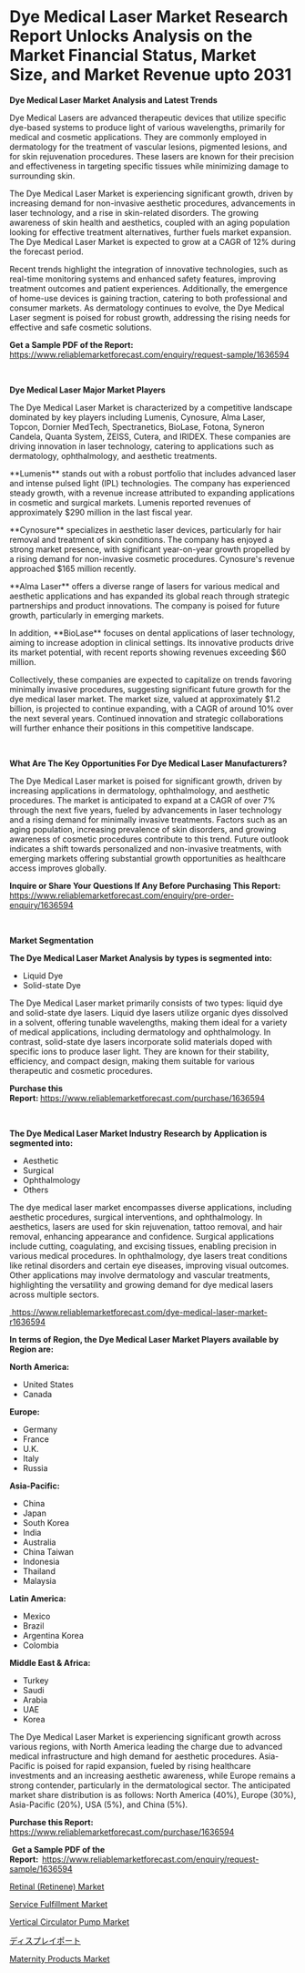 <p><h1>Dye Medical Laser Market Research Report Unlocks Analysis on the Market Financial Status, Market Size, and Market Revenue upto 2031</h1></p><p><strong>Dye Medical Laser Market Analysis and Latest Trends</strong></p>
<p><p>Dye Medical Lasers are advanced therapeutic devices that utilize specific dye-based systems to produce light of various wavelengths, primarily for medical and cosmetic applications. They are commonly employed in dermatology for the treatment of vascular lesions, pigmented lesions, and for skin rejuvenation procedures. These lasers are known for their precision and effectiveness in targeting specific tissues while minimizing damage to surrounding skin.</p><p>The Dye Medical Laser Market is experiencing significant growth, driven by increasing demand for non-invasive aesthetic procedures, advancements in laser technology, and a rise in skin-related disorders. The growing awareness of skin health and aesthetics, coupled with an aging population looking for effective treatment alternatives, further fuels market expansion. The Dye Medical Laser Market is expected to grow at a CAGR of 12% during the forecast period. </p><p>Recent trends highlight the integration of innovative technologies, such as real-time monitoring systems and enhanced safety features, improving treatment outcomes and patient experiences. Additionally, the emergence of home-use devices is gaining traction, catering to both professional and consumer markets. As dermatology continues to evolve, the Dye Medical Laser segment is poised for robust growth, addressing the rising needs for effective and safe cosmetic solutions.</p></p>
<p><strong>Get a Sample PDF of the Report:&nbsp;</strong> <a href="https://www.reliablemarketforecast.com/enquiry/request-sample/1636594">https://www.reliablemarketforecast.com/enquiry/request-sample/1636594</a></p>
<p>&nbsp;</p>
<p><strong>Dye Medical Laser Major Market Players</strong></p>
<p><p>The Dye Medical Laser Market is characterized by a competitive landscape dominated by key players including Lumenis, Cynosure, Alma Laser, Topcon, Dornier MedTech, Spectranetics, BioLase, Fotona, Syneron Candela, Quanta System, ZEISS, Cutera, and IRIDEX. These companies are driving innovation in laser technology, catering to applications such as dermatology, ophthalmology, and aesthetic treatments.</p><p>**Lumenis** stands out with a robust portfolio that includes advanced laser and intense pulsed light (IPL) technologies. The company has experienced steady growth, with a revenue increase attributed to expanding applications in cosmetic and surgical markets. Lumenis reported revenues of approximately $290 million in the last fiscal year.</p><p>**Cynosure** specializes in aesthetic laser devices, particularly for hair removal and treatment of skin conditions. The company has enjoyed a strong market presence, with significant year-on-year growth propelled by a rising demand for non-invasive cosmetic procedures. Cynosure's revenue approached $165 million recently.</p><p>**Alma Laser** offers a diverse range of lasers for various medical and aesthetic applications and has expanded its global reach through strategic partnerships and product innovations. The company is poised for future growth, particularly in emerging markets.</p><p>In addition, **BioLase** focuses on dental applications of laser technology, aiming to increase adoption in clinical settings. Its innovative products drive its market potential, with recent reports showing revenues exceeding $60 million.</p><p>Collectively, these companies are expected to capitalize on trends favoring minimally invasive procedures, suggesting significant future growth for the dye medical laser market. The market size, valued at approximately $1.2 billion, is projected to continue expanding, with a CAGR of around 10% over the next several years. Continued innovation and strategic collaborations will further enhance their positions in this competitive landscape.</p></p>
<p>&nbsp;</p>
<p><strong>What Are The Key Opportunities For Dye Medical Laser Manufacturers?</strong></p>
<p><p>The Dye Medical Laser market is poised for significant growth, driven by increasing applications in dermatology, ophthalmology, and aesthetic procedures. The market is anticipated to expand at a CAGR of over 7% through the next five years, fueled by advancements in laser technology and a rising demand for minimally invasive treatments. Factors such as an aging population, increasing prevalence of skin disorders, and growing awareness of cosmetic procedures contribute to this trend. Future outlook indicates a shift towards personalized and non-invasive treatments, with emerging markets offering substantial growth opportunities as healthcare access improves globally.</p></p>
<p><strong>Inquire or Share Your Questions If Any Before Purchasing This Report:</strong> <a href="https://www.reliablemarketforecast.com/enquiry/pre-order-enquiry/1636594">https://www.reliablemarketforecast.com/enquiry/pre-order-enquiry/1636594</a></p>
<p>&nbsp;</p>
<p><strong>Market Segmentation</strong></p>
<p><strong>The Dye Medical Laser Market Analysis by types is segmented into:</strong></p>
<p><ul><li>Liquid Dye</li><li>Solid-state Dye</li></ul></p>
<p><p>The Dye Medical Laser market primarily consists of two types: liquid dye and solid-state dye lasers. Liquid dye lasers utilize organic dyes dissolved in a solvent, offering tunable wavelengths, making them ideal for a variety of medical applications, including dermatology and ophthalmology. In contrast, solid-state dye lasers incorporate solid materials doped with specific ions to produce laser light. They are known for their stability, efficiency, and compact design, making them suitable for various therapeutic and cosmetic procedures.</p></p>
<p><strong>Purchase this Report:&nbsp;</strong><a href="https://www.reliablemarketforecast.com/purchase/1636594">https://www.reliablemarketforecast.com/purchase/1636594</a></p>
<p>&nbsp;</p>
<p><strong>The Dye Medical Laser Market Industry Research by Application is segmented into:</strong></p>
<p><ul><li>Aesthetic</li><li>Surgical</li><li>Ophthalmology</li><li>Others</li></ul></p>
<p><p>The dye medical laser market encompasses diverse applications, including aesthetic procedures, surgical interventions, and ophthalmology. In aesthetics, lasers are used for skin rejuvenation, tattoo removal, and hair removal, enhancing appearance and confidence. Surgical applications include cutting, coagulating, and excising tissues, enabling precision in various medical procedures. In ophthalmology, dye lasers treat conditions like retinal disorders and certain eye diseases, improving visual outcomes. Other applications may involve dermatology and vascular treatments, highlighting the versatility and growing demand for dye medical lasers across multiple sectors.</p></p>
<p><a href="https://www.reliablemarketforecast.com/dye-medical-laser-market-r1636594">&nbsp;https://www.reliablemarketforecast.com/dye-medical-laser-market-r1636594</a></p>
<p><strong>In terms of Region, the Dye Medical Laser Market Players available by Region are:</strong></p>
<p>
    <p> <strong> North America: </strong>
        <ul>
            <li>United States</li>
            <li>Canada</li>
        </ul>
        </p> 
    <p> <strong> Europe: </strong>
        <ul>
            <li>Germany</li>
            <li>France</li>
            <li>U.K.</li>
            <li>Italy</li>
            <li>Russia</li>
        </ul>
        </p> 
    <p> <strong> Asia-Pacific: </strong>
        <ul>
            <li>China</li>
            <li>Japan</li>
            <li>South Korea</li>
            <li>India</li>
            <li>Australia</li>
            <li>China Taiwan</li>
            <li>Indonesia</li>
            <li>Thailand</li>
            <li>Malaysia</li>
        </ul>
        </p> 
    <p> <strong> Latin America: </strong>
        <ul>
            <li>Mexico</li>
            <li>Brazil</li>
            <li>Argentina Korea</li>
            <li>Colombia</li>
        </ul>
        </p> 
    <p> <strong> Middle East & Africa: </strong>
        <ul>
            <li>Turkey</li>
            <li>Saudi</li>
            <li>Arabia</li>
            <li>UAE</li>
            <li>Korea</li>
        </ul>
    </p>
    </p>
<p><p>The Dye Medical Laser Market is experiencing significant growth across various regions, with North America leading the charge due to advanced medical infrastructure and high demand for aesthetic procedures. Asia-Pacific is poised for rapid expansion, fueled by rising healthcare investments and an increasing aesthetic awareness, while Europe remains a strong contender, particularly in the dermatological sector. The anticipated market share distribution is as follows: North America (40%), Europe (30%), Asia-Pacific (20%), USA (5%), and China (5%).</p></p>
<p><strong>Purchase this Report: </strong><a href="https://www.reliablemarketforecast.com/purchase/1636594">https://www.reliablemarketforecast.com/purchase/1636594</a></p>
<p>&nbsp;<strong>Get a Sample PDF of the Report:&nbsp;&nbsp;</strong><a href="https://www.reliablemarketforecast.com/enquiry/request-sample/1636594">https://www.reliablemarketforecast.com/enquiry/request-sample/1636594</a></p>
<p><strong></strong></p>
<p><p><a href="https://medium.com/@bluishethan/a-comprehensive-look-at-product-type-synthetic-retinal-natural-retinal-and-application-feed-4e3e9b6d75d8?postPublishedType=repub">Retinal (Retinene) Market</a></p><p><a href="https://www.linkedin.com/pulse/service-fulfillment-market-size-growth-trends-statistics-forecasts-kqb4f">Service Fulfillment Market</a></p><p><a href="https://github.com/NorbertYates/Market-Research-Report-List-7/blob/main/vertical-circulator-pump-market.md">Vertical Circulator Pump Market</a></p><p><a href="https://github.com/lababdou/Market-Research-Report-List-6/blob/main/934325614855.md">ディスプレイポート</a></p><p><a href="https://issuu.com/reportprime-2/docs/maternity-products-market-size-2030_514bc7ecb75642">Maternity Products Market</a></p></p>
